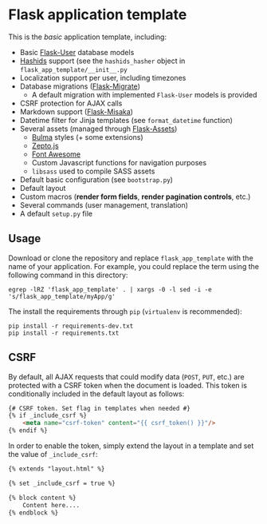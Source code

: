# Flask application template

This is the *basic* application template, including:


- Basic [Flask-User](https://flask-user.readthedocs.io/en/v0.6/) database models
- [Hashids](https://hashids.org/) support (see the `hashids_hasher` object in `flask_app_template/__init__.py`
- Localization support per user, including timezones
- Database migrations ([Flask-Migrate](https://flask-migrate.readthedocs.io/en/latest/))
    - A default migration with implemented `Flask-User` models is provided
- CSRF protection for AJAX calls
- Markdown support ([Flask-Misaka](https://flask-misaka.readthedocs.io/en/latest/))
- Datetime filter for Jinja templates (see `format_datetime` function)
- Several assets (managed through [Flask-Assets](https://flask-assets.readthedocs.io/en/latest/))
    - [Bulma](https://bulma.io) styles (+ some extensions)
    - [Zepto.js](https://zeptojs.com/)
    - [Font Awesome](https://fontawesome.com/)
    - Custom Javascript functions for navigation purposes
    - `libsass` used to compile SASS assets
- Default basic configuration (see `bootstrap.py`)
- Default layout
- Custom macros (**render form fields**, **render pagination controls**, etc.)
- Several commands (user management, translation)
- A default `setup.py` file


## Usage

Download or clone the repository and replace `flask_app_template` with the name of your application. For example, you could replace the term using the following command in this directory:

```
egrep -lRZ 'flask_app_template' . | xargs -0 -l sed -i -e 's/flask_app_template/myApp/g'
```

The install the requirements through `pip` (`virtualenv` is recommended):

```
pip install -r requirements-dev.txt
pip install -r requirements.txt
```


## CSRF

By default, all AJAX requests that could modify data (`POST`, `PUT`, etc.) are protected with a CSRF token when the document is loaded. This token is conditionally included in the default layout as follows:

```html
{# CSRF token. Set flag in templates when needed #}
{% if _include_csrf %}
    <meta name="csrf-token" content="{{ csrf_token() }}"/>
{% endif %}
```

In order to enable the token, simply extend the layout in a template and set the value of `_include_csrf`:

```html
{% extends "layout.html" %}

{% set _include_csrf = true %}

{% block content %}
    Content here....
{% endblock %}
```
